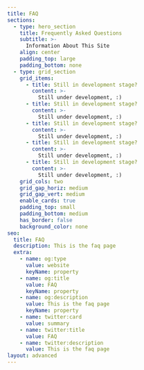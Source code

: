 ```yaml
---
title: FAQ
sections:
  - type: hero_section
    title: Frequently Asked Questions
    subtitle: >-
      Information About This Site
    align: center
    padding_top: large
    padding_bottom: none
  - type: grid_section
    grid_items:
      - title: Still in development stage?
        content: >-
          Still under development, :)
      - title: Still in development stage?
        content: >-
          Still under development, :)
      - title: Still in development stage?
        content: >-
          Still under development, :)
      - title: Still in development stage?
        content: >-
          Still under development, :)
      - title: Still in development stage?
        content: >-
          Still under development, :)
    grid_cols: two
    grid_gap_horiz: medium
    grid_gap_vert: medium
    enable_cards: true
    padding_top: small
    padding_bottom: medium
    has_border: false
    background_color: none
seo:
  title: FAQ
  description: This is the faq page
  extra:
    - name: og:type
      value: website
      keyName: property
    - name: og:title
      value: FAQ
      keyName: property
    - name: og:description
      value: This is the faq page
      keyName: property
    - name: twitter:card
      value: summary
    - name: twitter:title
      value: FAQ
    - name: twitter:description
      value: This is the faq page
layout: advanced
---
```

